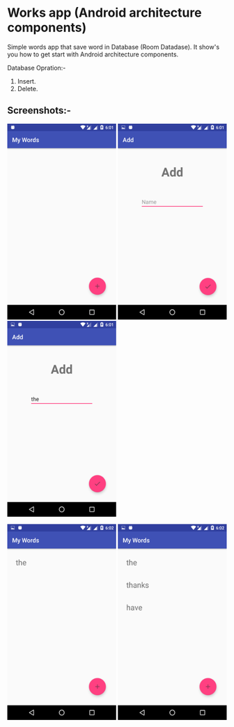# Works app (Android architecture components)

Simple words app that save word in Database (Room Datadase). It show's you how to get start with Android architecture components.

Database Opration:-

1) Insert.
2) Delete.

## Screenshots:- 

<img src="Screenshots/Screenshot_20180808-180136.png" width="250" height="450" /> <img src="Screenshots/Screenshot_20180808-180143.png" width="250" height="450" /> <img src="Screenshots/Screenshot_20180808-180155.png" width="250" height="450" />

<img src="Screenshots/Screenshot_20180808-180201.png" width="250" height="450" /> <img src="Screenshots/Screenshot_20180808-180233.png" width="250" height="450" />

